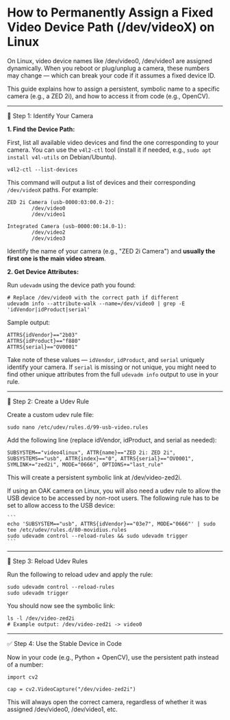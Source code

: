# How to Permanently Assign a Fixed Video Device Path (/dev/videoX) on Linux

On Linux, video device names like /dev/video0, /dev/video1 are assigned dynamically. When you reboot or plug/unplug a camera, these numbers may change — which can break your code if it assumes a fixed device ID.

This guide explains how to assign a persistent, symbolic name to a specific camera (e.g., a ZED 2i), and how to access it from code (e.g., OpenCV).

---

🔧 Step 1: Identify Your Camera

**1. Find the Device Path:**

First, list all available video devices and find the one corresponding to your camera. You can use the `v4l2-ctl` tool (install it if needed, e.g., `sudo apt install v4l-utils` on Debian/Ubuntu).

    v4l2-ctl --list-devices

This command will output a list of devices and their corresponding `/dev/videoX` paths. For example:

    ZED 2i Camera (usb-0000:03:00.0-2):
            /dev/video0
            /dev/video1

    Integrated Camera (usb-0000:00:14.0-1):
            /dev/video2
            /dev/video3

Identify the name of your camera (e.g., "ZED 2i Camera") and **usually the first one is the main video stream**.

**2. Get Device Attributes:**

Run `udevadm` using the device path you found:

    # Replace /dev/video0 with the correct path if different
    udevadm info --attribute-walk --name=/dev/video0 | grep -E 'idVendor|idProduct|serial'

Sample output:

    ATTRS{idVendor}=="2b03"
    ATTRS{idProduct}=="f880"
    ATTRS{serial}=="OV0001"

Take note of these values — `idVendor`, `idProduct`, and `serial` uniquely identify your camera. If `serial` is missing or not unique, you might need to find other unique attributes from the full `udevadm info` output to use in your rule.

---

📝 Step 2: Create a Udev Rule

Create a custom udev rule file:

    sudo nano /etc/udev/rules.d/99-usb-video.rules

Add the following line (replace idVendor, idProduct, and serial as needed):

    SUBSYSTEM=="video4linux", ATTR{name}=="ZED 2i: ZED 2i", SUBSYSTEMS=="usb", ATTR{index}=="0", ATTRS{serial}=="OV0001", SYMLINK+="zed2i", MODE="0666", OPTIONS+="last_rule"

This will create a persistent symbolic link at /dev/video-zed2i.

If using an OAK camera on Linux, you will also need a udev rule to allow the USB device to be accessed by non-root users. The following rule has to be set to allow access to the USB device:

    ```
    echo 'SUBSYSTEM=="usb", ATTRS{idVendor}=="03e7", MODE="0666"' | sudo tee /etc/udev/rules.d/80-movidius.rules
    sudo udevadm control --reload-rules && sudo udevadm trigger
    ```

---

🔄 Step 3: Reload Udev Rules

Run the following to reload udev and apply the rule:

    sudo udevadm control --reload-rules
    sudo udevadm trigger

You should now see the symbolic link:

    ls -l /dev/video-zed2i
    # Example output: /dev/video-zed2i -> video0

---

✅ Step 4: Use the Stable Device in Code

Now in your code (e.g., Python + OpenCV), use the persistent path instead of a number:

    import cv2

    cap = cv2.VideoCapture("/dev/video-zed2i")

This will always open the correct camera, regardless of whether it was assigned /dev/video0, /dev/video1, etc.
